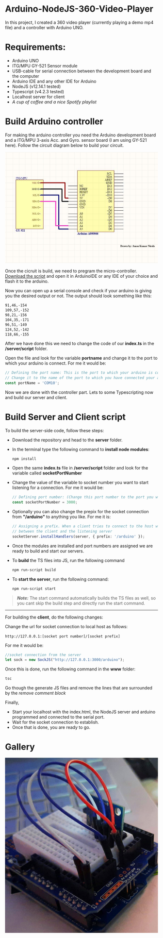 # Arduino-NodeJS-360-Video-Player
In this project, I created a 360 video player (currently playing a demo mp4 file) and a controller with Arduino UNO.

# Requirements:
- Arduino UNO
- ITG/MPU GY-521 Sensor module
- USB-cable for serial connection between the development board and the computer
- Arduino IDE and any other IDE for Arduino
- NodeJS (v12.14.1 tested)
- Typescript (v4.2.3 tested)
- Localhost server for client
- *A cup of coffee and a nice Spotify playlist*

# Build Arduino controller
For making the arduino controller you need the Arduino development board and a ITG/MPU 3-axis Acc. and Gyro. sensor board (I am using GY-521 here). Follow the circuit diagram below to build your circuit.

![Arduino and GY521 Circuit Diagram](gy521_circuit.JPG)

Once the cicruit is build, we need to pregram the micro-controller. [Download the script](https://github.com/amannirala13/Arduino-NodeJS-360-Video-Player/blob/main/arduino-script/AccGyrotemp/AccGyroTemp.ino) and open it in ArduinoIDE or any IDE of your choice and flash it to the arduino.

Now you can open up a serial console and check if your arduino is giving you the desired output or not. The output should look something like this:
```
91,46,-154
109,57,-152
98,21,-156
104,35,-171
96,51,-149
124,52,-142
118,66,-155
```

After we have done this we need to change the code of our **index.ts** in the **/server/script** folder.

Open the file and look for the variable **portname** and change it to the port to which your arduino is connect. For me it would be:

```ts
// Defining the port name: This is the port to which your arduino is connected.
// Change it to the name of the port to which you have connected your arduino
const portName = 'COM10';
```

Now we are done with the controller part. Lets to some Typescripting now and build our server and client.

# Build Server and Client script
To build the server-side code, follow these steps:
- Download the repository and head to the **server** folder.
- In the terminal type the following command to **install node modules**:
  
  ```sh
  npm install
  ```
- Open the same **index.ts** file in **/server/script** folder and look for the variable called **socketPortNumber**
- Change the value of the variable to socket number you want to start listening for a connection. For me it would be:
  ```ts
  // Defining port number: (Change this port number to the port you want to make a socket connection though)
  const socketPortNumber = 3000;
  ```
- Optionally you can also change the prepix for the socket connection from **"/arduino"** to anything you like. For me it is:
  ```ts
  // Assigning a prefix. When a client tries to connect to the host with this prefix, a socket connection is established
  // between the client and the listening server
  socketServer.installHandlers(server, { prefix: '/arduino' });
  ```
 
- Once the modules are installed and port numbers are assigned we are ready to build and start our servers.
- To **build** the TS files into JS, run the following command

  ```sh
  npm run-script build
  ```

- To **start the server**, run the following command:

  ```sh
  npm run-script start
  ```
 
> ***Note:*** The start command automatically builds the TS files as well, so you cant skip the build step and directly run the start command.

---

For building the **client**, do the following changes:

Change the url for socket connection to local host as follows:

`http://127.0.0.1:[socket port number]/[socket prefix]`

For me it would be:
```ts
//socket connection from the server
let sock = new SockJS("http://127.0.0.1:3000/arduino");
```

Once this is done, run the following command in the **www** folder:

```sh
tsc
```
Go though the generate JS files and remove the lines that are surrounded by the *remove comment block*

Finally,

- Start your localhost with the index.html, the NodeJS server and arduino programmed and connected to the serial port.
- Wait for the socket connection to establish.
- Once that is done, you are ready to go.

# Gallery

![Arduino with Prototyping shield and GY521](pic1.JPEG)

